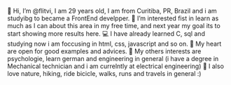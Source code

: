 👋 Hi, I’m @flitvi, I am 29 years old, I am from Curitiba, PR, Brazil and i am studyibg to became a FrontEnd develpper.
👀 I’m interested fist in learn as much as I can about this area in my free time, and next year my goal its to start showing more results here.
💻 I have already learned C, sql and studying now i am foccusing in html, css, javascript and so on. 
💞️ My heart are open for good examples and advices.
🌈 My others interests are psychologie, learn german and engineering in general (i have a degree in Mechanical technician and i am currelntly at electrical engineering)
🌱 I also love nature, hiking, ride bicicle, walks, runs and travels in general :)
<!---
flitvi/flitvi is a ✨ special ✨ repository because its `README.md` (this file) appears on your GitHub profile.
You can click the Preview link to take a look at your changes.
--->
